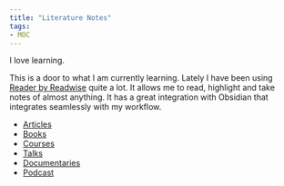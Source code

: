 ```yaml
---
title: "Literature Notes"
tags:
- MOC
---
```



I love learning. 

This is a door to what I am currently learning. Lately I have been using [Reader by Readwise](https://readwise.io/read) quite a lot. It allows me to read, highlight and take notes of almost anything.  It has a great integration with Obsidian that integrates seamlessly with my workflow.


- [Articles](https://pelayoarbues.github.io/tags/Articles/)
- [Books](https://pelayoarbues.github.io/tags/books)
- [Courses](https://pelayoarbues.github.io/tags/course/)
- [Talks](https://pelayoarbues.github.io/tags/talk/)
- [Documentaries](https://pelayoarbues.github.io/tags/documentary/)
- [Podcast](https://pelayoarbues.github.io/tags/podcast)
